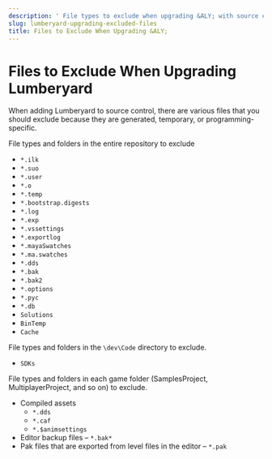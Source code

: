 ```yaml
---
description: ' File types to exclude when upgrading &ALY; with source control. '
slug: lumberyard-upgrading-excluded-files
title: Files to Exclude When Upgrading &ALY;
---
```

# Files to Exclude When Upgrading Lumberyard<a name="lumberyard-upgrading-excluded-files"></a>

When adding Lumberyard to source control, there are various files that you should exclude because they are generated, temporary, or programming\-specific\.

File types and folders in the entire repository to exclude
+ `*.ilk`
+ `*.suo`
+ `*.user`
+ `*.o`
+ `*.temp`
+ `*.bootstrap.digests`
+ `*.log`
+ `*.exp`
+ `*.vssettings`
+ `*.exportlog`
+ `*.mayaSwatches`
+ `*.ma.swatches`
+ `*.dds`
+ `*.bak`
+ `*.bak2`
+ `*.options`
+ `*.pyc`
+ `*.db`
+ `Solutions`
+ `BinTemp`
+ `Cache`

File types and folders in the `\dev\Code` directory to exclude\.
+ `SDKs`

File types and folders in each game folder \(SamplesProject, MultiplayerProject, and so on\) to exclude\.
+ Compiled assets
  + `*.dds`
  + `*.caf`
  + `*.$animsettings`
+ Editor backup files – `*.bak*`
+ Pak files that are exported from level files in the editor – `*.pak`